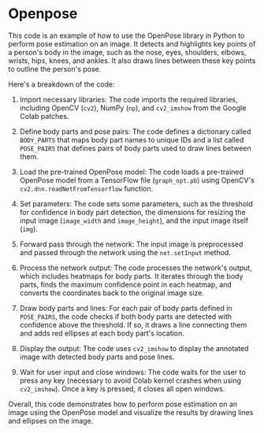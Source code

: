 # Openpose

This code is an example of how to use the OpenPose library in Python to perform pose estimation on an image. It detects and highlights key points of a person's body in the image, such as the nose, eyes, shoulders, elbows, wrists, hips, knees, and ankles. It also draws lines between these key points to outline the person's pose.

Here's a breakdown of the code:

1. Import necessary libraries: The code imports the required libraries, including OpenCV (`cv2`), NumPy (`np`), and `cv2_imshow` from the Google Colab patches.

2. Define body parts and pose pairs: The code defines a dictionary called `BODY_PARTS` that maps body part names to unique IDs and a list called `POSE_PAIRS` that defines pairs of body parts used to draw lines between them.

3. Load the pre-trained OpenPose model: The code loads a pre-trained OpenPose model from a TensorFlow file (`graph_opt.pb`) using OpenCV's `cv2.dnn.readNetFromTensorflow` function.

4. Set parameters: The code sets some parameters, such as the threshold for confidence in body part detection, the dimensions for resizing the input image (`image_width` and `image_height`), and the input image itself (`img`).

5. Forward pass through the network: The input image is preprocessed and passed through the network using the `net.setInput` method.

6. Process the network output: The code processes the network's output, which includes heatmaps for body parts. It iterates through the body parts, finds the maximum confidence point in each heatmap, and converts the coordinates back to the original image size.

7. Draw body parts and lines: For each pair of body parts defined in `POSE_PAIRS`, the code checks if both body parts are detected with confidence above the threshold. If so, it draws a line connecting them and adds red ellipses at each body part's location.

8. Display the output: The code uses `cv2_imshow` to display the annotated image with detected body parts and pose lines.

9. Wait for user input and close windows: The code waits for the user to press any key (necessary to avoid Colab kernel crashes when using `cv2_imshow`). Once a key is pressed, it closes all open windows.

Overall, this code demonstrates how to perform pose estimation on an image using the OpenPose model and visualize the results by drawing lines and ellipses on the image.
